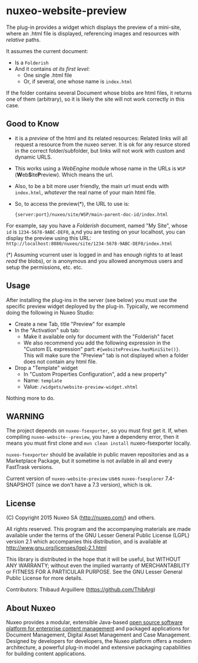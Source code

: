 # nuxeo-website-preview



The plug-in provides a widget which displays the preview of a mini-site, where an .html file is displayed, referencing images and resources with _relative_ paths.

It assumes the current document:

* Is a `Folderish`
* And it contains _at its first level_:
  * One single .html file
  * Or, if several, one whose name is `index.html`

If the folder contains several Document whose blobs are html files, it returns one of them (arbitrary), so it is likely the site will not work correctly in this case.

## Good to Know
* it is a _preview_ of the html and its related resources: Related links will all request a resource from the nuxeo server. It is ok for any resurce stored in the correct folder/subfolder, but links will not work with custom and dynamic URLS.

* This works using a _WebEngine_ module whose name in the URLs is `WSP` (**W**eb**S**ite**P**review). Which means the url.

* Also, to be a bit more user friendly, the main url must ends with `index.html`, _whatever_ the real name of your main html file.

* So, to access the preview(*), the URL to use is:

    `{server:port}/nuxeo/site/WSP/main-parent-doc-id/index.html`

For example, say you have a _Folderish_ document, named "My Site", whose `id` is `1234-5678-9ABC-DEF0`, a,nd you are testing on your localhost, you can display the preview using this URL: `http://localhost:8080/nuxeo/site/1234-5678-9ABC-DEF0/index.html`

(*) Assuming vcurrent user is logged in and has enough rights to at least _read_ the blobs), or is anonymous and you allowed anonymous users and setup the permissions, etc. etc.



## Usage

After installing the plug-ins in the server (see below) you must use the specific preview widget deployed by the plug-in. Typically, we recommend doing the following in Nuxeo Studio:

* Create a new Tab, title "Preview" for example
* In the "Activation" sub tab:
  * Make it available only for document with the "Folderish" facet
  * We also recommend you add the following expression in the "Custom EL expression" part: `#{websitePreview.hasMiniSite()}`. This will make sure the "Preview" tab is not displayed when a folder does not contain any html file.
* Drop a "Template" widget
  * In "Custom Properties Configuration", add a new property"
  * Name:  `template`
  * Value: `/widgets/website-preview-widget.xhtml`

Nothing more to do.

## WARNING

The project depends on `nuxeo-fsexporter`, so you must first get it. If, when compiling `nuxeo-website--preview`, you have a dependeny error, then it means you must first clone and `mvn clean install` nuxeo-fsexporter locally.

`nuxeo-fsexporter` should be available in public maven repositories and as a Marketplace Package, but it sometime is not avilable in all and every FastTrask versions.

Current version of `nuxeo-website-preview` uses `nuxeo-fsexplorer` 7.4-SNAPSHOT (since we don't have a 7.3 version), which is ok.

## License
(C) Copyright 2015 Nuxeo SA (http://nuxeo.com/) and others.

All rights reserved. This program and the accompanying materials
are made available under the terms of the GNU Lesser General Public License
(LGPL) version 2.1 which accompanies this distribution, and is available at
http://www.gnu.org/licenses/lgpl-2.1.html

This library is distributed in the hope that it will be useful,
but WITHOUT ANY WARRANTY; without even the implied warranty of
MERCHANTABILITY or FITNESS FOR A PARTICULAR PURPOSE. See the GNU
Lesser General Public License for more details.

Contributors:
Thibaud Arguillere (https://github.com/ThibArg)

## About Nuxeo

Nuxeo provides a modular, extensible Java-based [open source software platform for enterprise content management](http://www.nuxeo.com) and packaged applications for Document Management, Digital Asset Management and Case Management. Designed by developers for developers, the Nuxeo platform offers a modern architecture, a powerful plug-in model and extensive packaging capabilities for building content applications.
